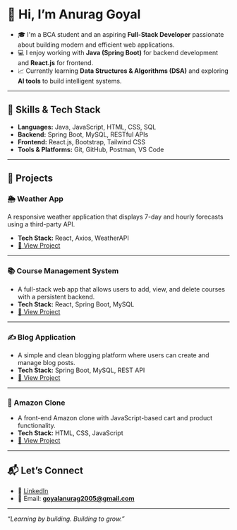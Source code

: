 # 👋 Hi, I’m Anurag Goyal

* 🎓 I'm a BCA student and an aspiring **Full-Stack Developer** passionate about building modern and efficient web applications.
* 💻 I enjoy working with **Java (Spring Boot)** for backend development and **React.js** for frontend.
* 📈 Currently learning **Data Structures & Algorithms (DSA)** and exploring **AI tools** to build intelligent systems.

---

## 💼 Skills & Tech Stack

* **Languages:** Java, JavaScript, HTML, CSS, SQL
* **Backend:** Spring Boot, MySQL, RESTful APIs
* **Frontend:** React.js, Bootstrap, Tailwind CSS
* **Tools & Platforms:** Git, GitHub, Postman, VS Code

---

## 🚀 Projects

### 🌦️ Weather App

A responsive weather application that displays 7-day and hourly forecasts using a third-party API.
* **Tech Stack:** React, Axios, WeatherAPI
* [🔗 View Project](https://github.com/Anurag20075/Weather-Web)

---

### 📚 Course Management System

* A full-stack web app that allows users to add, view, and delete courses with a persistent backend.
* **Tech Stack:** React, Spring Boot, MySQL
* [🔗 View Project](https://github.com/Anurag20075/Course-App)

---

### ✍️ Blog Application

* A simple and clean blogging platform where users can create and manage blog posts.
* **Tech Stack:** Spring Boot, MySQL, REST API
* [🔗 View Project](https://github.com/Anurag20075/Blog_Project)

---

### 🛒 Amazon Clone

* A front-end Amazon clone with JavaScript-based cart and product functionality.
* **Tech Stack:** HTML, CSS, JavaScript
* [🔗 View Project](https://github.com/Anurag20075/Amazon-Clone)

---

## 📬 Let’s Connect

* 🔗 [LinkedIn](https://www.linkedin.com/in/anurag-goyal-05929b317/)
* 📧 Email: **[goyalanurag2005@gmail.com](mailto:goyalanurag2005@gmail.com)**

---

*“Learning by building. Building to grow.”*

